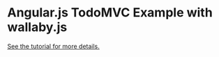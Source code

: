 # Angular.js TodoMVC Example with wallaby.js
[See the tutorial for more details.](http://dm.gl/2015/02/16/wallaby-angular/)
